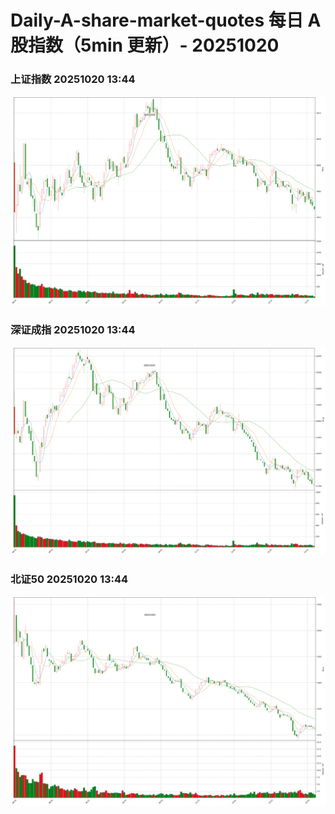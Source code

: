 
# Daily-A-share-market-quotes 每日 A 股指数（5min 更新）- 20251020

### 上证指数 20251020 13:44
![](./fig/2025/10/20251020-sh000001.png)

### 深证成指 20251020 13:44
![](./fig/2025/10/20251020-sz399001.png)

### 北证50 20251020 13:44
![](./fig/2025/10/20251020-bj899050.png)
